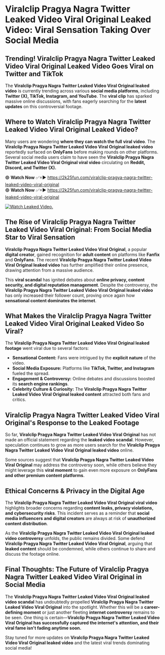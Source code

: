 # Viralclip Pragya Nagra Twitter Leaked Video Viral Original Leaked Video: Viral Sensation Taking Over Social Media

## **Trending! Viralclip Pragya Nagra Twitter Leaked Video Viral Original Leaked Video Goes Viral on Twitter and TikTok**
The **Viralclip Pragya Nagra Twitter Leaked Video Viral Original leaked video** is currently trending across various **social media platforms**, including **Twitter (X), TikTok, Instagram, and YouTube**. The **viral clip** has sparked massive online discussions, with fans eagerly searching for the **latest updates** on this controversial footage.

## **Where to Watch Viralclip Pragya Nagra Twitter Leaked Video Viral Original Leaked Video?**
Many users are wondering **where they can watch the full viral video**. The **Viralclip Pragya Nagra Twitter Leaked Video Viral Original leaked video** reportedly surfaced on **OnlyFans** before making rounds on other platforms. Several social media users claim to have seen the **Viralclip Pragya Nagra Twitter Leaked Video Viral Original viral video** circulating on **Reddit, Discord, and Twitter (X).**

🟢 **Watch Now** ✅=► https://2k25fun.com/viralclip-pragya-nagra-twitter-leaked-video-viral-original  
🟢 **Watch Now** ✅=► https://2k25fun.com/viralclip-pragya-nagra-twitter-leaked-video-viral-original  

[![Watch Leaked Video.](https://miro.medium.com/v2/resize:fit:828/format:webp/1*cilzJN44JGOrTw9NJCrNHA.gif "Watch Leaked Video")](https://2k25fun.com/viralclip-pragya-nagra-twitter-leaked-video-viral-original)

## **The Rise of Viralclip Pragya Nagra Twitter Leaked Video Viral Original: From Social Media Star to Viral Sensation**
**Viralclip Pragya Nagra Twitter Leaked Video Viral Original**, a popular **digital creator**, gained recognition for **adult content** on platforms like **Fanfix** and **OnlyFans**. The recent **Viralclip Pragya Nagra Twitter Leaked Video Viral Original leaked video** has further amplified their online presence, drawing attention from a massive audience.

This **viral scandal** has ignited debates about **online privacy, content security, and digital reputation management**. Despite the controversy, the **Viralclip Pragya Nagra Twitter Leaked Video Viral Original leaked video** has only increased their follower count, proving once again how **sensational content dominates the internet**.

## **What Makes the Viralclip Pragya Nagra Twitter Leaked Video Viral Original Leaked Video So Viral?**
The **Viralclip Pragya Nagra Twitter Leaked Video Viral Original leaked footage** went viral due to several factors:
- **Sensational Content:** Fans were intrigued by the **explicit nature** of the video.
- **Social Media Exposure:** Platforms like **TikTok, Twitter, and Instagram** fueled the spread.
- **Engagement & Controversy:** Online debates and discussions boosted its **search engine rankings**.
- **Celebrity Culture & Curiosity:** The **Viralclip Pragya Nagra Twitter Leaked Video Viral Original leaked content** attracted both fans and critics.

## **Viralclip Pragya Nagra Twitter Leaked Video Viral Original's Response to the Leaked Footage**
So far, **Viralclip Pragya Nagra Twitter Leaked Video Viral Original** has not made an official statement regarding the **leaked video scandal**. However, speculation continues to grow as more users search for the **Viralclip Pragya Nagra Twitter Leaked Video Viral Original leaked video** online.

Some sources suggest that **Viralclip Pragya Nagra Twitter Leaked Video Viral Original** may address the controversy soon, while others believe they might leverage this **viral moment** to gain even more exposure on **OnlyFans and other premium content platforms**.

## **Ethical Concerns & Privacy in the Digital Age**
The **Viralclip Pragya Nagra Twitter Leaked Video Viral Original viral video** highlights broader concerns regarding **content leaks, privacy violations, and cybersecurity risks**. This incident serves as a reminder that **social media influencers and digital creators** are always at risk of **unauthorized content distribution**.

As the **Viralclip Pragya Nagra Twitter Leaked Video Viral Original leaked video controversy** unfolds, the public remains divided. Some defend **Viralclip Pragya Nagra Twitter Leaked Video Viral Original**, arguing that **leaked content** should be condemned, while others continue to share and discuss the footage online.

## **Final Thoughts: The Future of Viralclip Pragya Nagra Twitter Leaked Video Viral Original in Social Media**
The **Viralclip Pragya Nagra Twitter Leaked Video Viral Original leaked video scandal** has undoubtedly propelled **Viralclip Pragya Nagra Twitter Leaked Video Viral Original** into the spotlight. Whether this will be a **career-defining moment** or just another fleeting **internet controversy** remains to be seen. One thing is certain—**Viralclip Pragya Nagra Twitter Leaked Video Viral Original has successfully captured the internet's attention, and their viral fame isn't fading anytime soon.**

Stay tuned for more updates on **Viralclip Pragya Nagra Twitter Leaked Video Viral Original leaked video** and the latest viral trends dominating social media!
